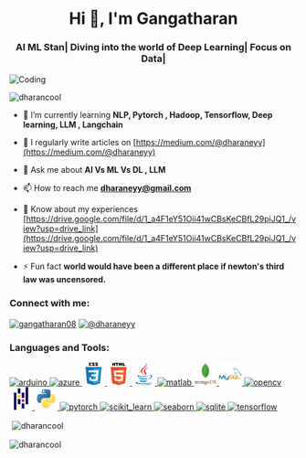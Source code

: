 <h1 align="center">Hi 👋, I'm Gangatharan</h1>
<h3 align="center">AI ML Stan| Diving into the world of Deep Learning| Focus on Data|</h3>
<img align="center" alt="Coding" width="400" src="https://i.pinimg.com/564x/63/77/16/637716721627fbdfc64dfc6171acaad8.jpg">

<p align="left"> <img src="https://komarev.com/ghpvc/?username=dharancool&label=Profile%20views&color=0e75b6&style=flat" alt="dharancool" /> </p>

<p align="left"> </p>

- 🌱 I’m currently learning **NLP, Pytorch , Hadoop, Tensorflow, Deep learning, LLM , Langchain**

- 📝 I regularly write articles on [https://medium.com/@dharaneyy](https://medium.com/@dharaneyy)

- 💬 Ask me about **AI Vs ML Vs DL , LLM**

- 📫 How to reach me **dharaneyy@gmail.com**

- 📄 Know about my experiences [https://drive.google.com/file/d/1_a4F1eY51Oii41wCBsKeCBfL29piJQ1_/view?usp=drive_link](https://drive.google.com/file/d/1_a4F1eY51Oii41wCBsKeCBfL29piJQ1_/view?usp=drive_link)

- ⚡ Fun fact **world would have been a different place if newton's third law was uncensored.**

<h3 align="left">Connect with me:</h3>
<p align="left">
<a href="https://linkedin.com/in/gangatharan08" target="blank"><img align="center" src="https://raw.githubusercontent.com/rahuldkjain/github-profile-readme-generator/master/src/images/icons/Social/linked-in-alt.svg" alt="gangatharan08" height="30" width="40" /></a>
<a href="https://medium.com/@dharaneyy" target="blank"><img align="center" src="https://raw.githubusercontent.com/rahuldkjain/github-profile-readme-generator/master/src/images/icons/Social/medium.svg" alt="@dharaneyy" height="30" width="40" /></a>
</p>

<h3 align="left">Languages and Tools:</h3>
<p align="left"> <a href="https://www.arduino.cc/" target="_blank" rel="noreferrer"> <img src="https://cdn.worldvectorlogo.com/logos/arduino-1.svg" alt="arduino" width="40" height="40"/> </a> <a href="https://azure.microsoft.com/en-in/" target="_blank" rel="noreferrer"> <img src="https://www.vectorlogo.zone/logos/microsoft_azure/microsoft_azure-icon.svg" alt="azure" width="40" height="40"/> </a> <a href="https://www.w3schools.com/css/" target="_blank" rel="noreferrer"> <img src="https://raw.githubusercontent.com/devicons/devicon/master/icons/css3/css3-original-wordmark.svg" alt="css3" width="40" height="40"/> </a> <a href="https://www.w3.org/html/" target="_blank" rel="noreferrer"> <img src="https://raw.githubusercontent.com/devicons/devicon/master/icons/html5/html5-original-wordmark.svg" alt="html5" width="40" height="40"/> </a> <a href="https://www.java.com" target="_blank" rel="noreferrer"> <img src="https://raw.githubusercontent.com/devicons/devicon/master/icons/java/java-original.svg" alt="java" width="40" height="40"/> </a> <a href="https://www.mathworks.com/" target="_blank" rel="noreferrer"> <img src="https://upload.wikimedia.org/wikipedia/commons/2/21/Matlab_Logo.png" alt="matlab" width="40" height="40"/> </a> <a href="https://www.mongodb.com/" target="_blank" rel="noreferrer"> <img src="https://raw.githubusercontent.com/devicons/devicon/master/icons/mongodb/mongodb-original-wordmark.svg" alt="mongodb" width="40" height="40"/> </a> <a href="https://www.mysql.com/" target="_blank" rel="noreferrer"> <img src="https://raw.githubusercontent.com/devicons/devicon/master/icons/mysql/mysql-original-wordmark.svg" alt="mysql" width="40" height="40"/> </a> <a href="https://opencv.org/" target="_blank" rel="noreferrer"> <img src="https://www.vectorlogo.zone/logos/opencv/opencv-icon.svg" alt="opencv" width="40" height="40"/> </a> <a href="https://pandas.pydata.org/" target="_blank" rel="noreferrer"> <img src="https://raw.githubusercontent.com/devicons/devicon/2ae2a900d2f041da66e950e4d48052658d850630/icons/pandas/pandas-original.svg" alt="pandas" width="40" height="40"/> </a> <a href="https://www.python.org" target="_blank" rel="noreferrer"> <img src="https://raw.githubusercontent.com/devicons/devicon/master/icons/python/python-original.svg" alt="python" width="40" height="40"/> </a> <a href="https://pytorch.org/" target="_blank" rel="noreferrer"> <img src="https://www.vectorlogo.zone/logos/pytorch/pytorch-icon.svg" alt="pytorch" width="40" height="40"/> </a> <a href="https://scikit-learn.org/" target="_blank" rel="noreferrer"> <img src="https://upload.wikimedia.org/wikipedia/commons/0/05/Scikit_learn_logo_small.svg" alt="scikit_learn" width="40" height="40"/> </a> <a href="https://seaborn.pydata.org/" target="_blank" rel="noreferrer"> <img src="https://seaborn.pydata.org/_images/logo-mark-lightbg.svg" alt="seaborn" width="40" height="40"/> </a> <a href="https://www.sqlite.org/" target="_blank" rel="noreferrer"> <img src="https://www.vectorlogo.zone/logos/sqlite/sqlite-icon.svg" alt="sqlite" width="40" height="40"/> </a> <a href="https://www.tensorflow.org" target="_blank" rel="noreferrer"> <img src="https://www.vectorlogo.zone/logos/tensorflow/tensorflow-icon.svg" alt="tensorflow" width="40" height="40"/> </a> </p>

<p>&nbsp;<img align="center" src="https://github-readme-stats.vercel.app/api?username=dharancool&show_icons=true&locale=en" alt="dharancool" /></p>

<p><img align="center" src="https://github-readme-streak-stats.herokuapp.com/?user=dharancool&" alt="dharancool" /></p>
